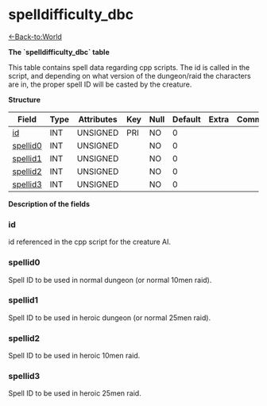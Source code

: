 # spelldifficulty\_dbc

[<-Back-to:World](database-world.md)

**The \`spelldifficulty\_dbc\` table**

This table contains spell data regarding cpp scripts. The id is called in the script, and depending on what version of the dungeon/raid the characters are in, the proper spell ID will be casted by the creature.

**Structure**

| Field         | Type    | Attributes | Key | Null | Default | Extra | Comment |
|---------------|---------|------------|-----|------|---------|-------|---------|
| [id][1]       | INT | UNSIGNED   | PRI | NO   | 0       |       |         |
| [spellid0][2] | INT | UNSIGNED   |     | NO   | 0       |       |         |
| [spellid1][3] | INT | UNSIGNED   |     | NO   | 0       |       |         |
| [spellid2][4] | INT | UNSIGNED   |     | NO   | 0       |       |         |
| [spellid3][5] | INT | UNSIGNED   |     | NO   | 0       |       |         |

[1]: #id
[2]: #spellid0
[3]: #spellid1
[4]: #spellid2
[5]: #spellid3

**Description of the fields**

### id

id referenced in the cpp script for the creature AI.

### spellid0

Spell ID to be used in normal dungeon (or normal 10men raid).

### spellid1

Spell ID to be used in heroic dungeon (or normal 25men raid).

### spellid2

Spell ID to be used in heroic 10men raid.

### spellid3

Spell ID to be used in heroic 25men raid.
